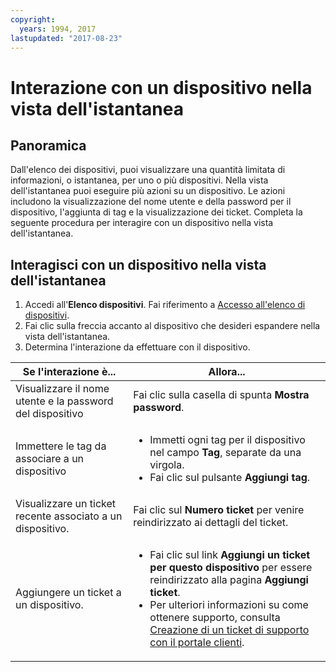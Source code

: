 ```yaml
---
copyright:
  years: 1994, 2017
lastupdated: "2017-08-23"
---
```


# Interazione con un dispositivo nella vista dell'istantanea

## Panoramica

Dall'elenco dei dispositivi, puoi visualizzare una quantità limitata di informazioni, o istantanea, per uno o più dispositivi. Nella vista dell'istantanea puoi eseguire più azioni su un dispositivo. Le azioni includono la visualizzazione del nome utente e della password per il dispositivo, l'aggiunta di tag e la visualizzazione dei ticket. Completa la seguente procedura per interagire con un dispositivo nella vista dell'istantanea.

## Interagisci con un dispositivo nella vista dell'istantanea

1. Accedi all'**Elenco dispositivi**. Fai riferimento a [Accesso all'elenco di dispositivi](vsi_managing.html).
2. Fai clic sulla freccia accanto al dispositivo che desideri espandere nella vista dell'istantanea.
3. Determina l'interazione da effettuare con il dispositivo.

|Se l'interazione è...|Allora...|
|---|---|
|Visualizzare il nome utente e la password del dispositivo|Fai clic sulla casella di spunta **Mostra password**.|
|Immettere le tag da associare a un dispositivo|<ul><li>Immetti ogni tag per il dispositivo nel campo **Tag**, separate da una virgola.</li><li>Fai clic sul pulsante **Aggiungi tag**.</li></ul>|
|Visualizzare un ticket recente associato a un dispositivo.|Fai clic sul **Numero ticket** per venire reindirizzato ai dettagli del ticket.|
|Aggiungere un ticket a un dispositivo.|<ul><li>Fai clic sul link **Aggiungi un ticket per questo dispositivo** per essere reindirizzato alla pagina **Aggiungi ticket**.</li><li>Per ulteriori informazioni su come ottenere supporto, consulta [Creazione di un ticket di supporto con il portale clienti](/docs/customer-portal/cpsupport.html).</li></ul>|
